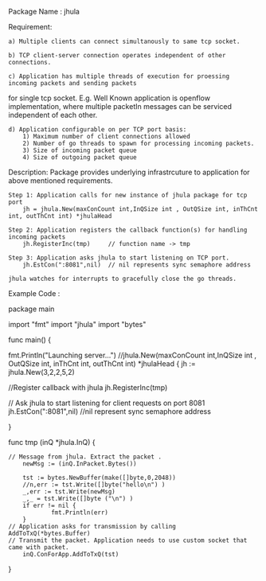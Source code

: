 Package Name : jhula

Requirement:
 
	a) Multiple clients can connect simultanously to same tcp socket.
 
	b) TCP client-server connection operates independent of other connections.

	c) Application has multiple threads of execution for proessing incoming packets and sending packets 
for single tcp socket. 
E.g. Well Known application is openflow implementation, where multiple packetIn messages can be serviced independent of each other.

	d) Application configurable on per TCP port basis:
		1) Maximum number of client connections allowed
		2) Number of go threads to spawn for processing incoming packets.
		3) Size of incoming packet queue
		4) Size of outgoing packet queue

Description: Package provides underlying infrastrcuture to application for above mentioned requirements.

	Step 1: Application calls for new instance of jhula package for tcp port
		jh = jhula.New(maxConCount int,InQSize int , OutQSize int, inThCnt int, outThCnt int) *jhulaHead

	Step 2: Application registers the callback function(s) for handling incoming packets
		jh.RegisterInc(tmp) 	// function name -> tmp

	Step 3: Application asks jhula to start listening on TCP port.
		jh.EstCon(":8081",nil)  // nil represents sync semaphore address
	
	jhula watches for interrupts to gracefully close the go threads.

Example Code :

package main

import "fmt"
import "jhula"
import "bytes"

func main() {

  fmt.Println("Launching server...")
  //jhula.New(maxConCount int,InQSize int , OutQSize int, inThCnt int, outThCnt int) *jhulaHead {
  jh := jhula.New(3,2,2,5,2)

  //Register callback with jhula
  jh.RegisterInc(tmp)

  // Ask jhula to start listening for client requests on port 8081
  jh.EstCon(":8081",nil)   //nil represent sync semaphore address

}

func tmp (inQ *jhula.InQ) {

	// Message from jhula. Extract the packet .
        newMsg := (inQ.InPacket.Bytes())

        tst := bytes.NewBuffer(make([]byte,0,2048))
        //n,err := tst.Write([]byte("hello\n") )
        _,err := tst.Write(newMsg)
        _,_ = tst.Write([]byte ("\n") )
        if err != nil {
                fmt.Println(err)
        }
	// Application asks for transmission by calling AddToTxQ(*bytes.Buffer)
	// Transmit the packet. Application needs to use custom socket that came with packet.
        inQ.ConForApp.AddToTxQ(tst)
}

